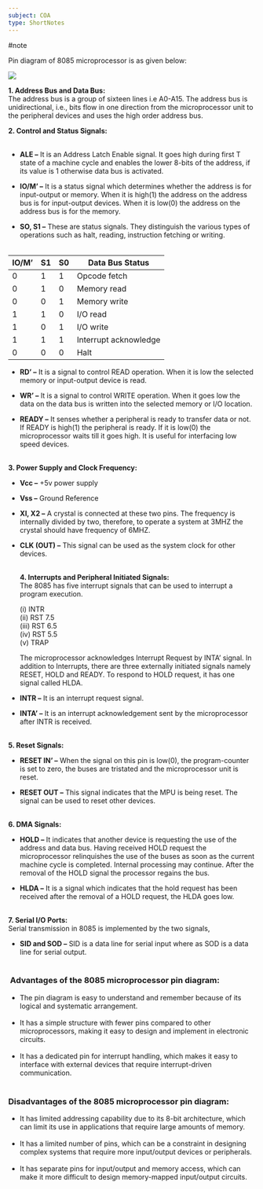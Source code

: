 ```yaml
---
subject: COA
type: ShortNotes
---
```


#note



Pin diagram of 8085 microprocessor is as given below: 

![](https://media.geeksforgeeks.org/wp-content/uploads/8085-PIN-1.png)

**1. Address Bus and Data Bus:**   
The address bus is a group of sixteen lines i.e A0-A15. The address bus is unidirectional, i.e., bits flow in one direction from the microprocessor unit to the peripheral devices and uses the high order address bus. 

**2. Control and Status Signals:**   
 

- **ALE –** It is an Address Latch Enable signal. It goes high during first T state of a machine cycle and enables the lower 8-bits of the address, if its value is 1 otherwise data bus is activated. 
    
- **IO/M’ –** It is a status signal which determines whether the address is for input-output or memory. When it is high(1) the address on the address bus is for input-output devices. When it is low(0) the address on the address bus is for the memory. 
    
- **SO, S1 –** These are status signals. They distinguish the various types of operations such as halt, reading, instruction fetching or writing.   
     

|IO/M’|S1|S0|Data Bus Status|
|---|---|---|---|
|0|1|1|Opcode fetch|
|0|1|0|Memory read|
|0|0|1|Memory write|
|1|1|0|I/O read|
|1|0|1|I/O write|
|1|1|1|Interrupt acknowledge|
|0|0|0|Halt|

- **RD’ –** It is a signal to control READ operation. When it is low the selected memory or input-output device is read. 
    
- **WR’ –** It is a signal to control WRITE operation. When it goes low the data on the data bus is written into the selected memory or I/O location. 
    
- **READY –** It senses whether a peripheral is ready to transfer data or not. If READY is high(1) the peripheral is ready. If it is low(0) the microprocessor waits till it goes high. It is useful for interfacing low speed devices.   
     

**3. Power Supply and Clock Frequency:** 

- **Vcc –** +5v power supply 
    
- **Vss –** Ground Reference 
    
- **XI, X2 –** A crystal is connected at these two pins. The frequency is internally divided by two, therefore, to operate a system at 3MHZ the crystal should have frequency of 6MHZ. 
    
- **CLK (OUT) –** This signal can be used as the system clock for other devices.   
     
    
    **4. Interrupts and Peripheral Initiated Signals:**   
    The 8085 has five interrupt signals that can be used to interrupt a program execution. 
    
    (i) INTR   
    (ii) RST 7.5   
    (iii) RST 6.5   
    (iv) RST 5.5   
    (v) TRAP 
    
    The microprocessor acknowledges Interrupt Request by INTA’ signal. In addition to Interrupts, there are three externally initiated signals namely RESET, HOLD and READY. To respond to HOLD request, it has one signal called HLDA. 
    
- **INTR –** It is an interrupt request signal. 
    
- **INTA’ –** It is an interrupt acknowledgement sent by the microprocessor after INTR is received.   
     

**5. Reset Signals:** 

- **RESET IN’ –** When the signal on this pin is low(0), the program-counter is set to zero, the buses are tristated and the microprocessor unit is reset. 
    
- **RESET OUT –** This signal indicates that the MPU is being reset. The signal can be used to reset other devices.   
     

**6. DMA Signals:** 

- **HOLD –** It indicates that another device is requesting the use of the address and data bus. Having received HOLD request the microprocessor relinquishes the use of the buses as soon as the current machine cycle is completed. Internal processing may continue. After the removal of the HOLD signal the processor regains the bus. 
    
- **HLDA –** It is a signal which indicates that the hold request has been received after the removal of a HOLD request, the HLDA goes low.   
     

**7. Serial I/O Ports:**   
Serial transmission in 8085 is implemented by the two signals, 

- **SID and SOD –** SID is a data line for serial input where as SOD is a data line for serial output.   
     

###  Advantages of the 8085 microprocessor pin diagram:

- The pin diagram is easy to understand and remember because of its logical and systematic arrangement.  
     
- It has a simple structure with fewer pins compared to other microprocessors, making it easy to design and implement in electronic circuits.  
     
- It has a dedicated pin for interrupt handling, which makes it easy to interface with external devices that require interrupt-driven communication.  
     

### Disadvantages of the 8085 microprocessor pin diagram:

- It has limited addressing capability due to its 8-bit architecture, which can limit its use in applications that require large amounts of memory.  
     
- It has a limited number of pins, which can be a constraint in designing complex systems that require more input/output devices or peripherals.  
     
- It has separate pins for input/output and memory access, which can make it more difficult to design memory-mapped input/output circuits.
